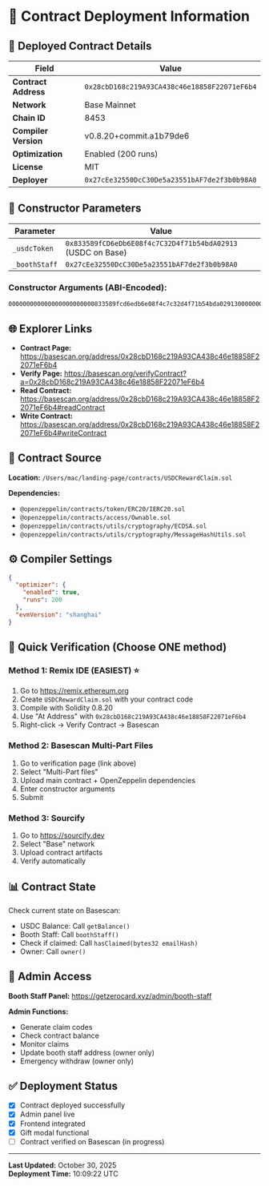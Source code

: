 # 📝 Contract Deployment Information

## 🔗 Deployed Contract Details

| Field | Value |
|-------|-------|
| **Contract Address** | `0x28cbD168c219A93CA438c46e18858F22071eF6b4` |
| **Network** | Base Mainnet |
| **Chain ID** | 8453 |
| **Compiler Version** | v0.8.20+commit.a1b79de6 |
| **Optimization** | Enabled (200 runs) |
| **License** | MIT |
| **Deployer** | `0x27cEe32550DcC30De5a23551bAF7de2f3b0b98A0` |

## 🔧 Constructor Parameters

| Parameter | Value |
|-----------|-------|
| `_usdcToken` | `0x833589fCD6eDb6E08f4c7C32D4f71b54bdA02913` (USDC on Base) |
| `_boothStaff` | `0x27cEe32550DcC30De5a23551bAF7de2f3b0b98A0` |

### Constructor Arguments (ABI-Encoded):
```
000000000000000000000000833589fcd6edb6e08f4c7c32d4f71b54bda0291300000000000000000000000027cee32550dcc30de5a23551baf7de2f3b0b98a0
```

## 🌐 Explorer Links

- **Contract Page:** https://basescan.org/address/0x28cbD168c219A93CA438c46e18858F22071eF6b4
- **Verify Page:** https://basescan.org/verifyContract?a=0x28cbD168c219A93CA438c46e18858F22071eF6b4
- **Read Contract:** https://basescan.org/address/0x28cbD168c219A93CA438c46e18858F22071eF6b4#readContract
- **Write Contract:** https://basescan.org/address/0x28cbD168c219A93CA438c46e18858F22071eF6b4#writeContract

## 📄 Contract Source

**Location:** `/Users/mac/landing-page/contracts/USDCRewardClaim.sol`

**Dependencies:**
- `@openzeppelin/contracts/token/ERC20/IERC20.sol`
- `@openzeppelin/contracts/access/Ownable.sol`
- `@openzeppelin/contracts/utils/cryptography/ECDSA.sol`
- `@openzeppelin/contracts/utils/cryptography/MessageHashUtils.sol`

## ⚙️ Compiler Settings

```json
{
  "optimizer": {
    "enabled": true,
    "runs": 200
  },
  "evmVersion": "shanghai"
}
```

## 🎯 Quick Verification (Choose ONE method)

### Method 1: Remix IDE (EASIEST) ⭐
1. Go to https://remix.ethereum.org
2. Create `USDCRewardClaim.sol` with your contract code
3. Compile with Solidity 0.8.20
4. Use "At Address" with `0x28cbD168c219A93CA438c46e18858F22071eF6b4`
5. Right-click → Verify Contract → Basescan

### Method 2: Basescan Multi-Part Files
1. Go to verification page (link above)
2. Select "Multi-Part files"
3. Upload main contract + OpenZeppelin dependencies
4. Enter constructor arguments
5. Submit

### Method 3: Sourcify
1. Go to https://sourcify.dev
2. Select "Base" network
3. Upload contract artifacts
4. Verify automatically

## 📊 Contract State

Check current state on Basescan:
- USDC Balance: Call `getBalance()`
- Booth Staff: Call `boothStaff()`
- Check if claimed: Call `hasClaimed(bytes32 emailHash)`
- Owner: Call `owner()`

## 🔐 Admin Access

**Booth Staff Panel:** https://getzerocard.xyz/admin/booth-staff

**Admin Functions:**
- Generate claim codes
- Check contract balance
- Monitor claims
- Update booth staff address (owner only)
- Emergency withdraw (owner only)

## ✅ Deployment Status

- [x] Contract deployed successfully
- [x] Admin panel live
- [x] Frontend integrated
- [x] Gift modal functional
- [ ] Contract verified on Basescan (in progress)

---

**Last Updated:** October 30, 2025  
**Deployment Time:** 10:09:22 UTC

